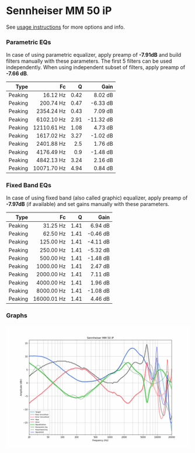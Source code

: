 # Sennheiser MM 50 iP
See [usage instructions](https://github.com/jaakkopasanen/AutoEq#usage) for more options and info.

### Parametric EQs
In case of using parametric equalizer, apply preamp of **-7.91dB** and build filters manually
with these parameters. The first 5 filters can be used independently.
When using independent subset of filters, apply preamp of **-7.66 dB**.

| Type    | Fc          |    Q | Gain      |
|--------:|------------:|-----:|----------:|
| Peaking | 16.12 Hz    | 0.42 | 8.02 dB   |
| Peaking | 200.74 Hz   | 0.47 | -6.33 dB  |
| Peaking | 2354.24 Hz  | 0.43 | 7.09 dB   |
| Peaking | 6102.10 Hz  | 2.91 | -11.32 dB |
| Peaking | 12110.61 Hz | 1.08 | 4.73 dB   |
| Peaking | 1617.02 Hz  | 3.27 | -1.02 dB  |
| Peaking | 2401.88 Hz  | 2.5  | 1.76 dB   |
| Peaking | 4176.49 Hz  | 0.9  | -1.48 dB  |
| Peaking | 4842.13 Hz  | 3.24 | 2.16 dB   |
| Peaking | 10071.70 Hz | 4.94 | 0.84 dB   |

### Fixed Band EQs
In case of using fixed band (also called graphic) equalizer, apply preamp of **-7.97dB**
(if available) and set gains manually with these parameters.

| Type    | Fc          |    Q | Gain     |
|--------:|------------:|-----:|---------:|
| Peaking | 31.25 Hz    | 1.41 | 6.94 dB  |
| Peaking | 62.50 Hz    | 1.41 | -0.46 dB |
| Peaking | 125.00 Hz   | 1.41 | -4.11 dB |
| Peaking | 250.00 Hz   | 1.41 | -5.32 dB |
| Peaking | 500.00 Hz   | 1.41 | -1.48 dB |
| Peaking | 1000.00 Hz  | 1.41 | 2.47 dB  |
| Peaking | 2000.00 Hz  | 1.41 | 7.11 dB  |
| Peaking | 4000.00 Hz  | 1.41 | 1.96 dB  |
| Peaking | 8000.00 Hz  | 1.41 | -1.08 dB |
| Peaking | 16000.01 Hz | 1.41 | 4.46 dB  |

### Graphs
![](./Sennheiser%20MM%2050%20iP.png)